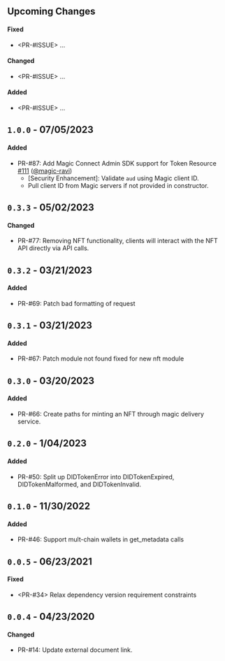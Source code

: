 ## Upcoming Changes

#### Fixed

- <PR-#ISSUE> ...

#### Changed

- <PR-#ISSUE> ...

#### Added

- <PR-#ISSUE> ...

## `1.0.0` - 07/05/2023

#### Added

- PR-#87: Add Magic Connect Admin SDK support for Token Resource [#111](https://github.com/magiclabs/magic-admin-js/pull/111) ([@magic-ravi](https://github.com/magic-ravi))
  - [Security Enhancement]: Validate `aud` using Magic client ID.
  - Pull client ID from Magic servers if not provided in constructor.


## `0.3.3` - 05/02/2023

#### Changed

- PR-#77: Removing NFT functionality, clients will interact with the NFT API directly via API calls.


## `0.3.2` - 03/21/2023

#### Added

- PR-#69: Patch bad formatting of request

## `0.3.1` - 03/21/2023

#### Added

- PR-#67: Patch module not found fixed for new nft module

## `0.3.0` - 03/20/2023

#### Added

- PR-#66: Create paths for minting an NFT through magic delivery service.

## `0.2.0` - 1/04/2023

#### Added

- PR-#50: Split up DIDTokenError into DIDTokenExpired, DIDTokenMalformed, and DIDTokenInvalid.

## `0.1.0` - 11/30/2022

#### Added

- PR-#46: Support mult-chain wallets in get_metadata calls

## `0.0.5` - 06/23/2021

#### Fixed

- <PR-#34> Relax dependency version requirement constraints

## `0.0.4` - 04/23/2020

#### Changed

- PR-#14: Update external document link.
